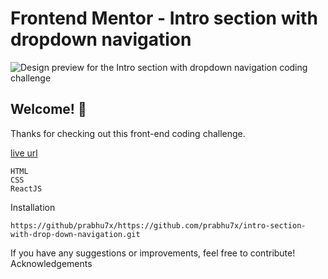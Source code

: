 # Frontend Mentor - Intro section with dropdown navigation

![Design preview for the Intro section with dropdown navigation coding challenge](./design/desktop-preview.jpg)

## Welcome! 👋

Thanks for checking out this front-end coding challenge.

[live url](https://prabhu7x.github.io/intro-section-with-drop-down-navigation/)

    HTML
    CSS
    ReactJS

Installation


```
https://github/prabhu7x/https://github.com/prabhu7x/intro-section-with-drop-down-navigation.git
```

If you have any suggestions or improvements, feel free to contribute!
Acknowledgements

